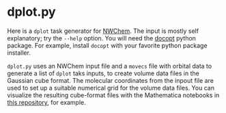 dplot.py
========

Here is a `dplot` task generator for [NWChem](https://nwchemgit.github.io/).
The input is mostly self explanatory; try the `--help` option. You will need the 
[docopt](https://github.com/docopt/docopt) python package. 
For example, install `docopt` with your favorite python package installer.

`dplot.py` uses an NWChem input file and a `movecs` file with orbital data 
to generate a list of `dplot` taks inputs, to create volume data files in the Gaussian
cube format. The molecular coordinates from the inpout file are used to set up
a suitable numerical grid for the volume data files. You can visualize the resulting
cube-format files with the Mathematica notebooks in [this repository](https://github.com/jautschbach/mathematica-notebooks), for example.
